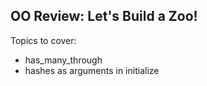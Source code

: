 ## OO Review: Let's Build a Zoo!

Topics to cover:
- has_many_through
- hashes as arguments in initialize

